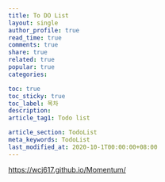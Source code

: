 ```yaml
---
title: To DO List
layout: single
author_profile: true
read_time: true
comments: true
share: true
related: true
popular: true
categories:

toc: true
toc_sticky: true
toc_label: 목차
description: 
article_tag1: Todo list

article_section: TodoList
meta_keywords: TodoList
last_modified_at: 2020-10-1T00:00:00+08:00
---
```


<https://wcj617.github.io/Momentum/>


